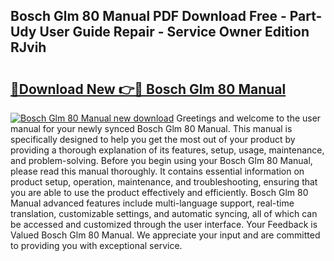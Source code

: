 ## Bosch Glm 80 Manual PDF Download Free - Part-Udy User Guide Repair - Service Owner Edition RJvih

# <h2><a href="http://bc22164.oget.top/?id=Bosch+Glm+80+Manual">🔗Download New 👉🔴 Bosch Glm 80 Manual</a></h2>

[![Bosch Glm 80 Manual new download](https://i.imgur.com/5g1atiW.png)](http://bc22164.oget.top/?id=Bosch+Glm+80+Manual)
Greetings and welcome to the user manual for your newly synced Bosch Glm 80 Manual. This manual is specifically designed to help you get the most out of your product by providing a thorough explanation of its features, setup, usage, maintenance, and problem-solving. Before you begin using your Bosch Glm 80 Manual, please read this manual thoroughly. It contains essential information on product setup, operation, maintenance, and troubleshooting, ensuring that you are able to use the product effectively and efficiently. Bosch Glm 80 Manual advanced features include multi-language support, real-time translation, customizable settings, and automatic syncing, all of which can be accessed and customized through the user interface. Your Feedback is Valued Bosch Glm 80 Manual. We appreciate your input and are committed to providing you with exceptional service.
